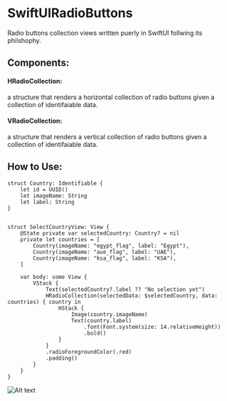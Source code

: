 # SwiftUIRadioButtons

Radio buttons collection views written puerly in SwiftUI follwing its philshophy.

## Components:

#### HRadioCollection:
a structure that renders a horizontal collection of radio buttons given a collection of identifaiable data.

#### VRadioCollection:
a structure that renders a vertical collection of radio buttons given a collection of identifaiable data.


## How to Use:


```
struct Country: Identifiable {
    let id = UUID()
    let imageName: String
    let label: String
}


struct SelectCountryView: View {
    @State private var selectedCountry: Country? = nil
    private let countries = [
        Country(imageName: "egypt_flag", label: "Egypt"),
        Country(imageName: "aue_flag", label: "UAE"),
        Country(imageName: "ksa_flag", label: "KSA"),
    ]
    
    var body: some View {
        VStack {
            Text(selectedCountry?.label ?? "No selection yet")
            HRadioCollection(selectedData: $selectedCountry, data: countries) { country in
                HStack {
                    Image(country.imageName)
                    Text(country.label)
                        .font(Font.system(size: 14.relativeHeight))
                        .bold()
                }
            }
            .radioForegroundColor(.red)
            .padding()
        }
    }
}
```

![ Alt text](https://github.com/imokhtar/SwiftUIRadioButtons/blob/main/Sources/radio_example.gif)
